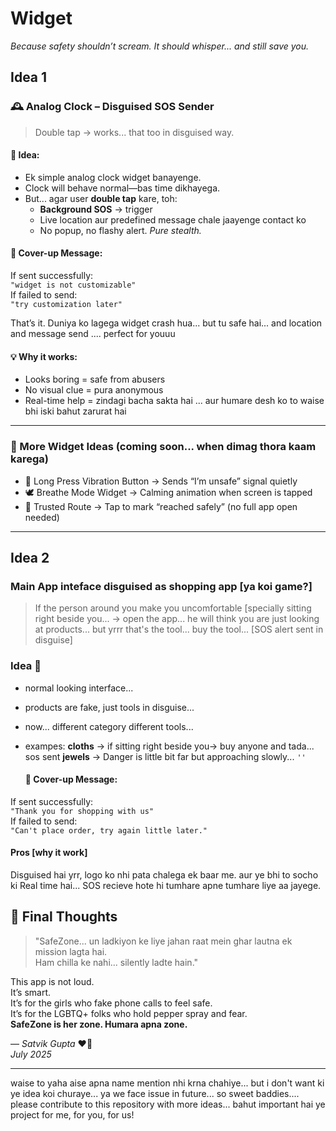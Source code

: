 # Widget
*Because safety shouldn’t scream. It should whisper... and still save you.*

## Idea 1
### 🕰️ Analog Clock – Disguised SOS Sender
> Double tap -> works... that too in disguised way.

#### 🧠 Idea:
- Ek simple analog clock widget banayenge.
- Clock will behave normal—bas time dikhayega.
- But... agar user **double tap** kare, toh:
  - **Background SOS** -> trigger 
  - Live location aur predefined message chale jaayenge contact ko
  - No popup, no flashy alert. *Pure stealth.*

#### 🥷 Cover-up Message:
If sent successfully:  
`"widget is not customizable"`  
If failed to send:  
`"try customization later"`

That’s it. Duniya ko lagega widget crash hua... but tu safe hai... and location and message send .... perfect for youuu

#### 💡 Why it works:
- Looks boring = safe from abusers
- No visual clue = pura anonymous
- Real-time help = zindagi bacha sakta hai
... aur humare desh ko to waise bhi iski bahut zarurat hai
---

### 🔮 More Widget Ideas (coming soon... when dimag thora kaam karega)

- 📳 Long Press Vibration Button → Sends “I’m unsafe” signal quietly
- 🕊️ Breathe Mode Widget → Calming animation when screen is tapped
- 🧭 Trusted Route → Tap to mark “reached safely” (no full app open needed)

---


## Idea 2
### Main App inteface disguised as shopping app [ya koi game?]
> If the person around you make you uncomfortable [specially sitting right beside you... -> open the app...
> he will think you are just looking at products... but yrrr that's the tool... buy the tool... [SOS alert sent in disguise]

### Idea 🧠
- normal looking interface...
- products are fake, just tools in disguise...
- now... different category different tools...
- exampes: **cloths** -> if sitting right beside you-> buy anyone and tada... sos sent
            **jewels** -> Danger is little bit far but approaching slowly... `''`

  #### 🥷 Cover-up Message:
If sent successfully:  
`"Thank you for shopping with us"`  
If failed to send:  
`"Can't place order, try again little later."`

#### Pros [why it work]
Disguised hai yrr, logo ko nhi pata chalega ek baar me.
aur ye bhi to socho ki Real time hai... SOS recieve hote hi tumhare apne tumhare liye aa jayege.



## 🌈 Final Thoughts
> "SafeZone... un ladkiyon ke liye jahan raat mein ghar lautna ek mission lagta hai.  
> Ham chilla ke nahi... silently ladte hain."

This app is not loud.  
It’s smart.  
It’s for the girls who fake phone calls to feel safe.  
It’s for the LGBTQ+ folks who hold pepper spray and fear.  
**SafeZone is her zone. Humara apna zone.**

— *Satvik Gupta* ❤️‍🔥  
_July 2025_


---
waise to yaha aise apna name mention nhi krna chahiye... but i don't want ki ye idea koi churaye...
ya we face issue in future...
so sweet baddies....
please contribute to this repository with more ideas... bahut important hai ye project for me, for you, for us!
